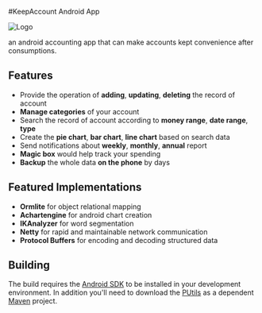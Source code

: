 #KeepAccount Android App 

![Logo](http://files.softicons.com/download/business-icons/financial-accounting-icons-by-artistsvalley/png/128x128/Hot/Abacus.png "Logo")

an android accounting app that can make accounts kept convenience after consumptions.

Features
--------
- Provide the operation of **adding**, **updating**, **deleting** the record of account
- **Manage categories** of your account
- Search the record of account according to **money range**, **date range**, **type**
- Create the **pie chart**, **bar chart**, **line chart** based on search data 
- Send notifications about **weekly**, **monthly**, **annual** report
- **Magic box** would help track your spending
- **Backup** the whole data **on the phone** by days

Featured Implementations
--------
- **Ormlite** for object relational mapping
- **Achartengine** for android chart creation 
- **IKAnalyzer** for word segmentation
- **Netty** for rapid and maintainable network communication
- **Protocol Buffers** for encoding and decoding structured data

## Building

The build requires the [Android SDK](http://developer.android.com/sdk/index.html)
to be installed in your development environment. In addition you'll need to download the [PUtils](https://github.com/peter517/PUtils) as a dependent [Maven](http://maven.apache.org/download.html) project.
